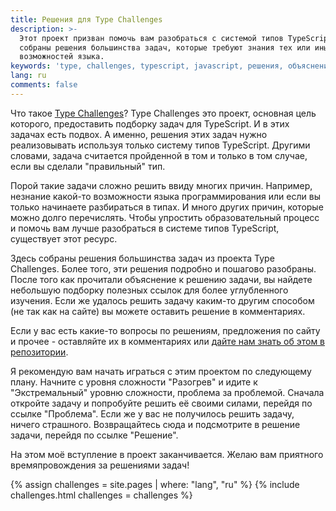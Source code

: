 ```yaml
---
title: Решения для Type Challenges
description: >-
  Этот проект призван помочь вам разобраться с системой типов TypeScript. Здесь
  собраны решения большинства задач, которые требуют знания тех или иных
  возможностей языка.
keywords: 'type, challenges, typescript, javascript, решения, объяснения'
lang: ru
comments: false
---
```


Что такое [Type Challenges](https://github.com/type-challenges/type-challenges)?
Type Challenges это проект, основная цель которого, предоставить подборку задач для TypeScript.
И в этих задачах есть подвох.
А именно, решения этих задач нужно реализовывать используя только систему типов TypeScript.
Другими словами, задача считается пройденной в том и только в том случае, если вы сделали "правильный" тип.

Порой такие задачи сложно решить ввиду многих причин.
Например, незнание какой-то возможности языка программирования или если вы только начинаете разбираться в типах.
И много других причин, которые можно долго перечислять.
Чтобы упростить образовательный процесс и помочь вам лучше разобраться в системе типов TypeScript, существует этот ресурс.

Здесь собраны решения большинства задач из проекта Type Challenges.
Более того, эти решения подробно и пошагово разобраны.
После того как прочитали объяснение к решению задачи, вы найдете небольшую подборку полезных ссылок для более углубленного изучения.
Если же удалось решить задачу каким-то другим способом (не так как на сайте) вы можете оставить решение в комментариях.

Если у вас есть какие-то вопросы по решениям, предложения по сайту и прочее - оставляйте их в комментариях или [дайте нам знать об этом в репозитории](https://github.com/ghaiklor/type-challenges-solutions/issues).

Я рекомендую вам начать играться с этим проектом по следующему плану.
Начните с уровня сложности "Разогрев" и идите к "Экстремальный" уровню сложности, проблема за проблемой.
Сначала откройте задачу и попробуйте решить её своими силами, перейдя по ссылке "Проблема".
Если же у вас не получилось решить задачу, ничего страшного.
Возвращайтесь сюда и подсмотрите в решение задачи, перейдя по ссылке "Решение".

На этом моё вступление в проект заканчивается.
Желаю вам приятного времяпровождения за решениями задач!

{% assign challenges = site.pages | where: "lang", "ru" %}
{% include challenges.html challenges = challenges %}

